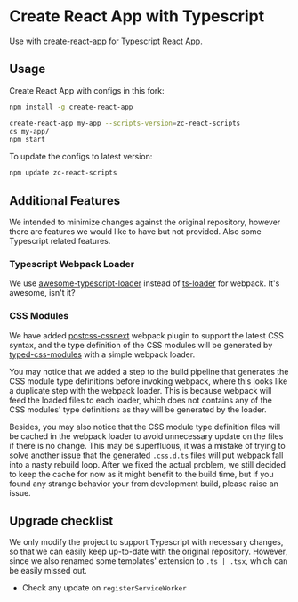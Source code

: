# Create React App with Typescript

Use with [create-react-app](https://github.com/facebookincubator/create-react-app) for Typescript React App.

## Usage

Create React App with configs in this fork:

```sh
npm install -g create-react-app

create-react-app my-app --scripts-version=zc-react-scripts
cs my-app/
npm start
```

To update the configs to latest version:
```sh
npm update zc-react-scripts
```

## Additional Features

We intended to minimize changes against the original repository, however there are features we would like to have but not provided. Also some Typescript related features.

### Typescript Webpack Loader

We use [awesome-typescript-loader](https://github.com/s-panferov/awesome-typescript-loader) instead of [ts-loader](https://github.com/TypeStrong/ts-loader) for webpack. It's awesome, isn't it?

### CSS Modules

We have added [postcss-cssnext](http://cssnext.io/) webpack plugin to support the latest CSS syntax, and the type definition of the CSS modules will be generated by [typed-css-modules](https://github.com/Quramy/typed-css-modules) with a simple webpack loader.

You may notice that we added a step to the build pipeline that generates the CSS module type definitions before invoking webpack, where this looks like a duplicate step with the webpack loader. This is because webpack will feed the loaded files to each loader, which does not contains any of the CSS modules' type definitions as they will be generated by the loader.

Besides, you may also notice that the CSS module type definition files will be cached in the webpack loader to avoid unnecessary update on the files if there is no change. This may be superfluous, it was a mistake of trying to solve another issue that the generated `.css.d.ts` files will put webpack fall into a nasty rebuild loop. After we fixed the actual problem, we still decided to keep the cache for now as it might benefit to the build time, but if you found any strange behavior your from development build, please raise an issue.


## Upgrade checklist

We only modify the project to support Typescript with necessary changes, so that we can easily keep up-to-date with the original repository. However, since we also renamed some templates' extension to `.ts | .tsx`, which can be easily missed out.

- Check any update on `registerServiceWorker`
